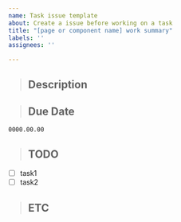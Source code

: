 ```yaml
---
name: Task issue template
about: Create a issue before working on a task
title: "[page or component name] work summary"
labels: ''
assignees: ''

---
```


> ## Description

> ## Due Date
`0000.00.00`

> ## TODO
- [ ] task1
- [ ] task2

> ## ETC
